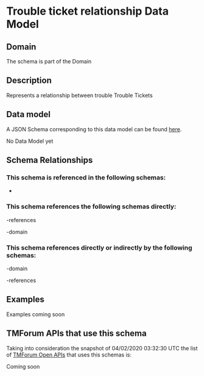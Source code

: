 # Trouble ticket relationship Data Model

## Domain

The  schema is part of the  Domain

## Description

Represents a relationship between trouble Trouble Tickets

## Data model

A JSON Schema corresponding to this data model can be found
[here](https://github.com/tmforum-rand/schemas/blob/candidates/Common/TroubleTicketRelationship.schema.json).

No Data Model yet

## Schema Relationships

### This schema is referenced in the following schemas:

-

### This schema references the following schemas directly:

-references

-domain

### This schema references directly or indirectly by the following schemas:

-domain

-references



## Examples

Examples coming soon

## TMForum APIs that use this schema

Taking into consideration the snapshot of 04/02/2020 03:32:30 UTC the list of [TMForum Open APIs](https://www.tmforum.org/open-apis/) that uses this schemas is:

Coming soon